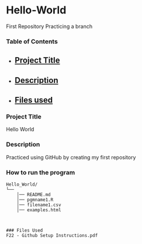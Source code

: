 # Hello-World
First Repository
Practicing a branch
### Table of Contents
- ## [Project Title](#Project-Title)
- ## [Description](#Description)
- ## [Files used](#files-used)

### Project Title
Hello World





### Description
Practiced using GitHub by creating my first repository




### How to run the program
```text
Hello_World/
└── 
    │── README.md
    │── pgmname1.R
    │── filename1.csv
    │── examples.html



### Files Used
F22 - Github Setup Instructions.pdf
